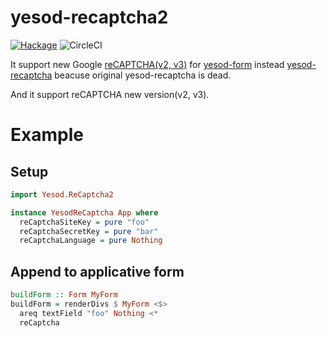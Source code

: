 # yesod-recaptcha2

[![Hackage](https://img.shields.io/hackage/v/yesod-recaptcha2.svg)](https://hackage.haskell.org/package/yesod-recaptcha2)
![CircleCI](https://img.shields.io/circleci/build/github/ncaq/yesod-recaptcha2)

It support new Google
[reCAPTCHA(v2, v3)](https://www.google.com/recaptcha/about/)
for
[yesod-form](https://hackage.haskell.org/package/yesod-form)
instead
[yesod-recaptcha](https://hackage.haskell.org/package/yesod-recaptcha)
beacuse original yesod-recaptcha is dead.

And it support reCAPTCHA new version(v2, v3).

# Example

## Setup

~~~hs
import Yesod.ReCaptcha2
~~~

~~~hs
instance YesodReCaptcha App where
  reCaptchaSiteKey = pure "foo"
  reCaptchaSecretKey = pure "bar"
  reCaptchaLanguage = pure Nothing
~~~

## Append to applicative form

~~~hs
buildForm :: Form MyForm
buildForm = renderDivs $ MyForm <$>
  areq textField "foo" Nothing <*
  reCaptcha
~~~
